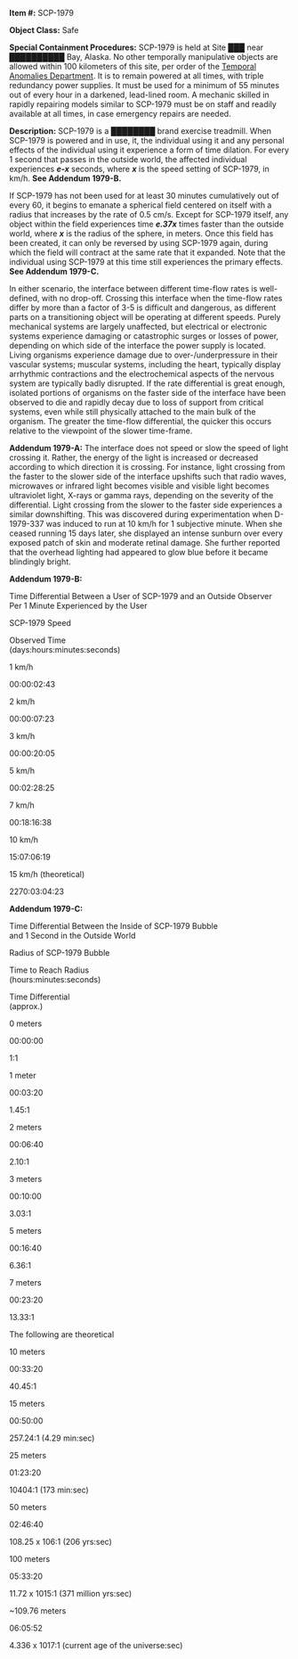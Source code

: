 **Item #:** SCP-1979

**Object Class:** Safe

**Special Containment Procedures:** SCP-1979 is held at Site ███ near ██████████ Bay, Alaska. No other temporally manipulative objects are allowed within 100 kilometers of this site, per order of the [Temporal Anomalies Department](/scp-1780). It is to remain powered at all times, with triple redundancy power supplies. It must be used for a minimum of 55 minutes out of every hour in a darkened, lead-lined room. A mechanic skilled in rapidly repairing models similar to SCP-1979 must be on staff and readily available at all times, in case emergency repairs are needed.

**Description:** SCP-1979 is a ████████ brand exercise treadmill. When SCP-1979 is powered and in use, it, the individual using it and any personal effects of the individual using it experience a form of time dilation. For every 1 second that passes in the outside world, the affected individual experiences **_e\-x_** seconds, where **_x_** is the speed setting of SCP-1979, in km/h. **See Addendum 1979-B.**

If SCP-1979 has not been used for at least 30 minutes cumulatively out of every 60, it begins to emanate a spherical field centered on itself with a radius that increases by the rate of 0.5 cm/s. Except for SCP-1979 itself, any object within the field experiences time **_e.37x_** times faster than the outside world, where **_x_** is the radius of the sphere, in meters. Once this field has been created, it can only be reversed by using SCP-1979 again, during which the field will contract at the same rate that it expanded. Note that the individual using SCP-1979 at this time still experiences the primary effects. **See Addendum 1979-C.**

In either scenario, the interface between different time-flow rates is well-defined, with no drop-off. Crossing this interface when the time-flow rates differ by more than a factor of 3-5 is difficult and dangerous, as different parts on a transitioning object will be operating at different speeds. Purely mechanical systems are largely unaffected, but electrical or electronic systems experience damaging or catastrophic surges or losses of power, depending on which side of the interface the power supply is located. Living organisms experience damage due to over-/underpressure in their vascular systems; muscular systems, including the heart, typically display arrhythmic contractions and the electrochemical aspects of the nervous system are typically badly disrupted. If the rate differential is great enough, isolated portions of organisms on the faster side of the interface have been observed to die and rapidly decay due to loss of support from critical systems, even while still physically attached to the main bulk of the organism. The greater the time-flow differential, the quicker this occurs relative to the viewpoint of the slower time-frame.

**Addendum 1979-A:** The interface does not speed or slow the speed of light crossing it. Rather, the energy of the light is increased or decreased according to which direction it is crossing. For instance, light crossing from the faster to the slower side of the interface upshifts such that radio waves, microwaves or infrared light becomes visible and visible light becomes ultraviolet light, X-rays or gamma rays, depending on the severity of the differential. Light crossing from the slower to the faster side experiences a similar downshifting. This was discovered during experimentation when D-1979-337 was induced to run at 10 km/h for 1 subjective minute. When she ceased running 15 days later, she displayed an intense sunburn over every exposed patch of skin and moderate retinal damage. She further reported that the overhead lighting had appeared to glow blue before it became blindingly bright.

**Addendum 1979-B:**  

Time Differential Between a User of SCP-1979 and an Outside Observer  
Per 1 Minute Experienced by the User

SCP-1979 Speed

Observed Time  
(days:hours:minutes:seconds)

1 km/h

00:00:02:43

2 km/h

00:00:07:23

3 km/h

00:00:20:05

5 km/h

00:02:28:25

7 km/h

00:18:16:38

10 km/h

15:07:06:19

15 km/h (theoretical)

2270:03:04:23

**Addendum 1979-C:**  

Time Differential Between the Inside of SCP-1979 Bubble  
and 1 Second in the Outside World

Radius of SCP-1979 Bubble

Time to Reach Radius  
(hours:minutes:seconds)

Time Differential  
(approx.)

0 meters

00:00:00

1:1

1 meter

00:03:20

1.45:1

2 meters

00:06:40

2.10:1

3 meters

00:10:00

3.03:1

5 meters

00:16:40

6.36:1

7 meters

00:23:20

13.33:1

The following are theoretical

10 meters

00:33:20

40.45:1

15 meters

00:50:00

257.24:1 (4.29 min:sec)

25 meters

01:23:20

10404:1 (173 min:sec)

50 meters

02:46:40

108.25 x 106:1 (206 yrs:sec)

100 meters

05:33:20

11.72 x 1015:1 (371 million yrs:sec)

~109.76 meters

06:05:52

4.336 x 1017:1 (current age of the universe:sec)